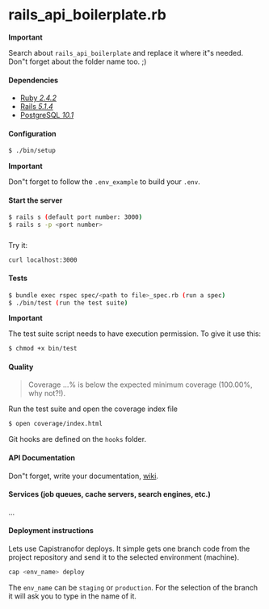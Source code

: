 # rails_api_boilerplate.rb

**Important**

Search about `rails_api_boilerplate` and replace it where it"s needed.
Don"t forget about the folder name too. ;)

#### Dependencies
* [Ruby *2.4.2*](https://www.ruby-lang.org/en/documentation/installation/)
* [Rails *5.1.4*](http://rubyonrails.org)
* [PostgreSQL *10.1*](https://www.postgresql.org)

#### Configuration
```bash
$ ./bin/setup
```

**Important**

Don"t forget to follow the `.env_example` to build your `.env`.

#### Start the server
```bash
$ rails s (default port number: 3000)
$ rails s -p <port number>
```

#####
Try it:
```bash
curl localhost:3000
```

#### Tests
```bash
$ bundle exec rspec spec/<path to file>_spec.rb (run a spec)
$ ./bin/test (run the test suite)
```

**Important**

The test suite script needs to have execution permission.
To give it use this:
```bash
$ chmod +x bin/test
```

#### Quality
> Coverage ...% is below the expected minimum coverage (100.00%, why not?!).

Run the test suite and open the coverage index file
```bash
$ open coverage/index.html
```

Git hooks are defined on the `hooks` folder.

#### API Documentation
Don"t forget, write your documentation, [wiki](...).

#### Services (job queues, cache servers, search engines, etc.)
...

#### Deployment instructions
Lets use Capistranofor deploys.
It simple gets one branch code from the project repository and
send it to the selected environment (machine).
```bash
cap <env_name> deploy
```
The `env_name` can be `staging` or `production`.
For the selection of the branch it will ask you to type in the name of it.
